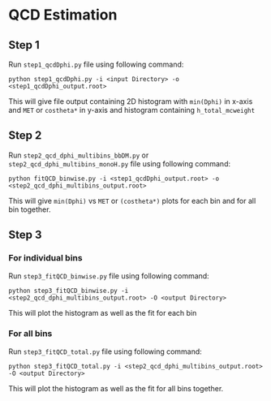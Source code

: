 # QCD Estimation
## Step 1
Run ``step1_qcdDphi.py`` file using following command:

```python step1_qcdDphi.py -i <input Directory> -o <step1_qcdDphi_output.root>```

This will give file output containing 2D histogram with ``min(Dphi)`` in x-axis and ``MET`` or ``costheta*`` in y-axis and histogram containing ``h_total_mcweight``

## Step 2
Run ``step2_qcd_dphi_multibins_bbDM.py`` or ``step2_qcd_dphi_multibins_monoH.py``  file using following command:

```python fitQCD_binwise.py -i <step1_qcdDphi_output.root> -o <step2_qcd_dphi_multibins_output.root>```

This will give ``min(Dphi)`` vs ``MET`` or ``(costheta*)`` plots for each bin and for all bin together.

## Step 3

### For individual bins
Run ``step3_fitQCD_binwise.py`` file using following command:

```python step3_fitQCD_binwise.py -i <step2_qcd_dphi_multibins_output.root> -O <output Directory>```

This will plot the histogram as well as the fit for each bin
### For all bins 
Run ``step3_fitQCD_total.py`` file using following command:

```python step3_fitQCD_total.py -i <step2_qcd_dphi_multibins_output.root> -O <output Directory>```

This will plot the histogram as well as the fit for all bins together.
